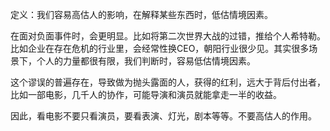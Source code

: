 定义：我们容易高估人的影响，在解释某些东西时，低估情境因素。

在面对负面事件时，会更明显。比如将第二次世界大战的过错，推给个人希特勒。比如企业在存在危机的行业里，会经常性换CEO，朝阳行业很少见。其实很多场景下，个人的力量都很有限，我们判断时，容易低估情境因素。

这个谬误的普遍存在，导致做为抛头露面的人，获得的红利，远大于背后付出者，比如一部电影，几千人的协作，可能导演和演员就能拿走一半的收益。

因此，看电影不要只看演员，要看表演、灯光，剧本等等。不要高估人的作用。